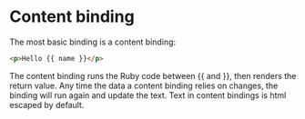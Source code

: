 # Content binding

The most basic binding is a content binding:

```html
<p>Hello {{ name }}</p>
```

The content binding runs the Ruby code between {{ and }}, then renders the return value.  Any time the data a content binding relies on changes, the binding will run again and update the text.  Text in content bindings is html escaped by default.

